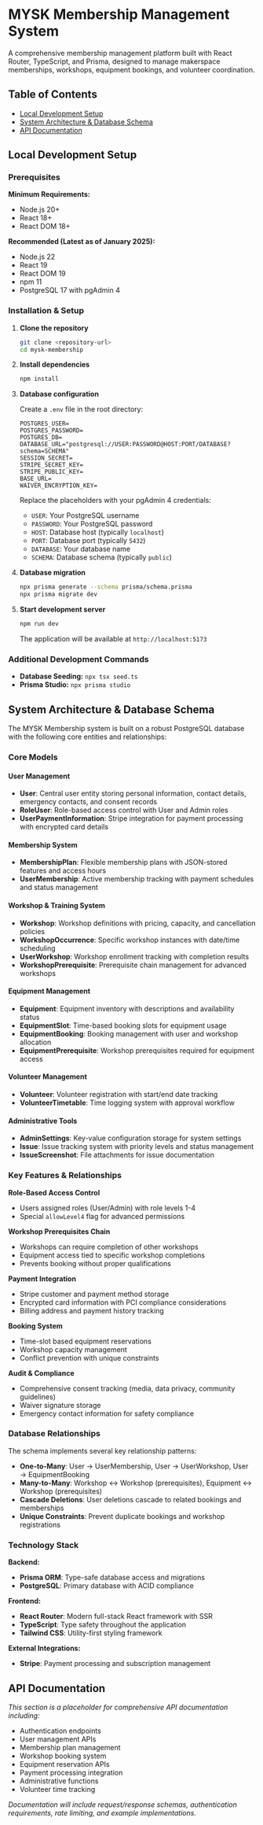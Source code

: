 # MYSK Membership Management System

A comprehensive membership management platform built with React Router, TypeScript, and Prisma, designed to manage makerspace memberships, workshops, equipment bookings, and volunteer coordination.

## Table of Contents

- [Local Development Setup](#local-development-setup)
- [System Architecture & Database Schema](#system-architecture--database-schema)
- [API Documentation](#api-documentation)

## Local Development Setup

### Prerequisites

**Minimum Requirements:**
- Node.js 20+
- React 18+
- React DOM 18+

**Recommended (Latest as of January 2025):**
- Node.js 22
- React 19
- React DOM 19
- npm 11
- PostgreSQL 17 with pgAdmin 4

### Installation & Setup

1. **Clone the repository**
   ```bash
   git clone <repository-url>
   cd mysk-membership
   ```

2. **Install dependencies**
   ```bash
   npm install
   ```

3. **Database configuration**
   
   Create a `.env` file in the root directory:
   ```env
   POSTGRES_USER=
   POSTGRES_PASSWORD=
   POSTGRES_DB=
   DATABASE_URL="postgresql://USER:PASSWORD@HOST:PORT/DATABASE?schema=SCHEMA"
   SESSION_SECRET=
   STRIPE_SECRET_KEY=
   STRIPE_PUBLIC_KEY=
   BASE_URL=
   WAIVER_ENCRYPTION_KEY=
   ```
   
   Replace the placeholders with your pgAdmin 4 credentials:
   - `USER`: Your PostgreSQL username
   - `PASSWORD`: Your PostgreSQL password
   - `HOST`: Database host (typically `localhost`)
   - `PORT`: Database port (typically `5432`)
   - `DATABASE`: Your database name
   - `SCHEMA`: Database schema (typically `public`)

4. **Database migration**
   ```bash
   npx prisma generate --schema prisma/schema.prisma
   npx prisma migrate dev
   ```

5. **Start development server**
   ```bash
   npm run dev
   ```

   The application will be available at `http://localhost:5173`

### Additional Development Commands

- **Database Seeding:** `npx tsx seed.ts`
- **Prisma Studio:** `npx prisma studio`

## System Architecture & Database Schema

The MYSK Membership system is built on a robust PostgreSQL database with the following core entities and relationships:

### Core Models

#### User Management
- **User**: Central user entity storing personal information, contact details, emergency contacts, and consent records
- **RoleUser**: Role-based access control with User and Admin roles
- **UserPaymentInformation**: Stripe integration for payment processing with encrypted card details

#### Membership System
- **MembershipPlan**: Flexible membership plans with JSON-stored features and access hours
- **UserMembership**: Active membership tracking with payment schedules and status management

#### Workshop & Training System
- **Workshop**: Workshop definitions with pricing, capacity, and cancellation policies
- **WorkshopOccurrence**: Specific workshop instances with date/time scheduling
- **UserWorkshop**: Workshop enrollment tracking with completion results
- **WorkshopPrerequisite**: Prerequisite chain management for advanced workshops

#### Equipment Management
- **Equipment**: Equipment inventory with descriptions and availability status
- **EquipmentSlot**: Time-based booking slots for equipment usage
- **EquipmentBooking**: Booking management with user and workshop allocation
- **EquipmentPrerequisite**: Workshop prerequisites required for equipment access

#### Volunteer Management
- **Volunteer**: Volunteer registration with start/end date tracking
- **VolunteerTimetable**: Time logging system with approval workflow

#### Administrative Tools
- **AdminSettings**: Key-value configuration storage for system settings
- **Issue**: Issue tracking system with priority levels and status management
- **IssueScreenshot**: File attachments for issue documentation

### Key Features & Relationships

**Role-Based Access Control**
- Users assigned roles (User/Admin) with role levels 1-4
- Special `allowLevel4` flag for advanced permissions

**Workshop Prerequisites Chain**
- Workshops can require completion of other workshops
- Equipment access tied to specific workshop completions
- Prevents booking without proper qualifications

**Payment Integration**
- Stripe customer and payment method storage
- Encrypted card information with PCI compliance considerations
- Billing address and payment history tracking

**Booking System**
- Time-slot based equipment reservations
- Workshop capacity management
- Conflict prevention with unique constraints

**Audit & Compliance**
- Comprehensive consent tracking (media, data privacy, community guidelines)
- Waiver signature storage
- Emergency contact information for safety compliance

### Database Relationships

The schema implements several key relationship patterns:

- **One-to-Many**: User → UserMembership, User → UserWorkshop, User → EquipmentBooking
- **Many-to-Many**: Workshop ↔ Workshop (prerequisites), Equipment ↔ Workshop (prerequisites)
- **Cascade Deletions**: User deletions cascade to related bookings and memberships
- **Unique Constraints**: Prevent duplicate bookings and workshop registrations

### Technology Stack

**Backend:**
- **Prisma ORM**: Type-safe database access and migrations
- **PostgreSQL**: Primary database with ACID compliance

**Frontend:**
- **React Router**: Modern full-stack React framework with SSR
- **TypeScript**: Type safety throughout the application
- **Tailwind CSS**: Utility-first styling framework

**External Integrations:**
- **Stripe**: Payment processing and subscription management

## API Documentation

*This section is a placeholder for comprehensive API documentation including:*

- Authentication endpoints
- User management APIs
- Membership plan management
- Workshop booking system
- Equipment reservation APIs
- Payment processing integration
- Administrative functions
- Volunteer time tracking

*Documentation will include request/response schemas, authentication requirements, rate limiting, and example implementations.*